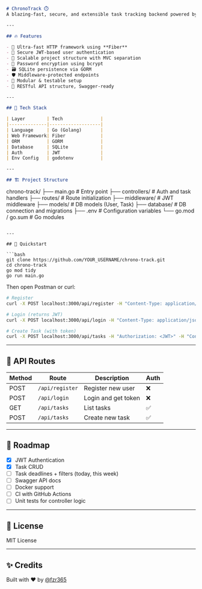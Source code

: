 
```markdown
# ChronoTrack ⏱️
A blazing-fast, secure, and extensible task tracking backend powered by **Go**, **Fiber**, and **JWT**.

---

## 🔥 Features

- 🚀 Ultra-fast HTTP framework using **Fiber**
- 🔐 Secure JWT-based user authentication
- 🧱 Scalable project structure with MVC separation
- 🧠 Password encryption using bcrypt
- 🗃️ SQLite persistence via GORM
- 🛡️ Middleware-protected endpoints
- 🧪 Modular & testable setup
- 📄 RESTful API structure, Swagger-ready

---

## 🧠 Tech Stack

| Layer        | Tech              |
|--------------|-------------------|
| Language     | Go (Golang)       |
| Web Framework| Fiber             |
| ORM          | GORM              |
| Database     | SQLite            |
| Auth         | JWT               |
| Env Config   | godotenv          |

---

## 🏗️ Project Structure

```

chrono-track/
├── main.go                  # Entry point
├── controllers/             # Auth and task handlers
├── routes/                  # Route initialization
├── middleware/              # JWT middleware
├── models/                  # DB models (User, Task)
├── database/                # DB connection and migrations
├── .env                     # Configuration variables
└── go.mod / go.sum          # Go modules

````

---

## 🚀 Quickstart

```bash
git clone https://github.com/YOUR_USERNAME/chrono-track.git
cd chrono-track
go mod tidy
go run main.go
````

Then open Postman or curl:

```bash
# Register
curl -X POST localhost:3000/api/register -H "Content-Type: application/json" -d '{"username":"testuser", "password":"123456"}'

# Login (returns JWT)
curl -X POST localhost:3000/api/login -H "Content-Type: application/json" -d '{"username":"testuser", "password":"123456"}'

# Create Task (with token)
curl -X POST localhost:3000/api/tasks -H "Authorization: <JWT>" -H "Content-Type: application/json" -d '{"title":"Test task", "description":"desc"}'
```

---

## 📌 API Routes

| Method | Route           | Description         | Auth |
| ------ | --------------- | ------------------- | ---- |
| POST   | `/api/register` | Register new user   | ❌    |
| POST   | `/api/login`    | Login and get token | ❌    |
| GET    | `/api/tasks`    | List tasks          | ✅    |
| POST   | `/api/tasks`    | Create new task     | ✅    |

---

## 🧭 Roadmap

* [x] JWT Authentication
* [x] Task CRUD
* [ ] Task deadlines + filters (today, this week)
* [ ] Swagger API docs
* [ ] Docker support
* [ ] CI with GitHub Actions
* [ ] Unit tests for controller logic

---

## 📜 License

MIT License

---

## ✨ Credits

Built with ❤️ by [@fzr365](https://github.com/fzr365)

